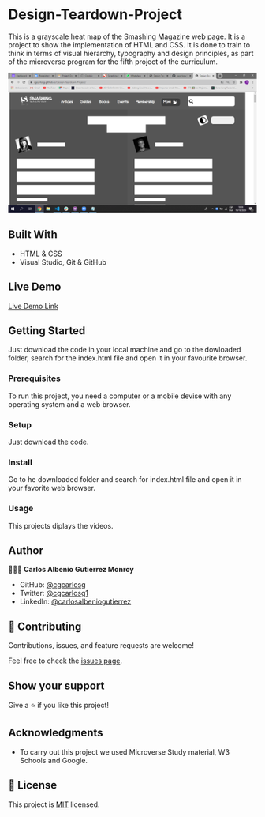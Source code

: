 # Design-Teardown-Project

This is a grayscale heat map of the Smashing Magazine web page. It is a project to show the implementation of HTML and CSS. It is done to train to think in terms of visual hierarchy, typography and design principles, as part of the microverse program for the fifth project of the curriculum.

![screenshot](https://github.com/cgcarlosg/Design-Teardown-Project/blob/feature/assets/screenshot.png)


## Built With

- HTML & CSS
- Visual Studio, Git & GitHub


## Live Demo

[Live Demo Link](https://cgcarlosg.github.io/Design-Teardown-Project/.)


## Getting Started

Just download the code in your local machine and go to the dowloaded folder, search for the index.html file and open it in your favourite browser.

### Prerequisites
To run this project, you need a computer or a mobile devise with any operating system and a web browser.
### Setup
Just download the code.
### Install
Go to he downloaded folder and search for index.html file and open it in your favorite web browser.
### Usage
This projects diplays the videos.


## Author

👨🏻‍💻 **Carlos Albenio Gutierrez Monroy**
- GitHub: [@cgcarlosg](https://github.com/cgcarlosg)
- Twitter: [@cgcarlosg1](https://twitter.com/cgcarlosg1)
- LinkedIn: [@carlosalbeniogutierrez](https://linkedin.com/in/carlosalbeniogutierrez)


## 🤝 Contributing

Contributions, issues, and feature requests are welcome!

Feel free to check the [issues page](https://github.com/cgcarlosg/Design-Teardown-Project/issues).


## Show your support

Give a ⭐️ if you like this project!


## Acknowledgments

- To carry out this project we used Microverse Study material, W3 Schools and Google.


## 📝 License

This project is [MIT](LICENSE) licensed.
